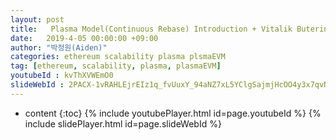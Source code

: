 ```yaml
---
layout: post
title:   Plasma Model(Continuous Rebase) Introduction + Vitalik Buterin Feedback
date:   2019-4-05 00:00:00 +09:00
author: "박정원(Aiden)"
categories: ethereum scalability plasma plsmaEVM
tag: [ethereum, scalability, plasma, plasmaEVM]
youtubeId : kvThXVWEmO0
slideWebId : 2PACX-1vRAHLEjrEIz1q_fvUuxY_94aNZ7xL5YClgSajmjHcOO4y3x7qvNUXUMmj_Xij-nW-Rs1Trv1ql_jSxN
---
```

* content
{:toc}
{% include youtubePlayer.html id=page.youtubeId %}
{% include slidePlayer.html id=page.slideWebId %}
